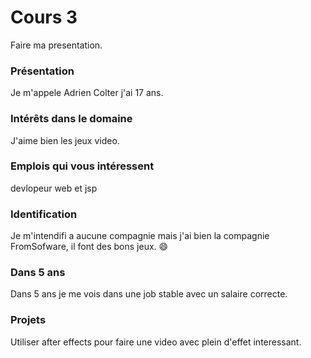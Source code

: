 # Cours 3
Faire ma presentation.

### Présentation
Je m'appele Adrien Colter j'ai 17 ans.

### Intérêts dans le domaine
J'aime bien les jeux video.

### Emplois qui vous intéressent
devlopeur web et jsp


### Identification
Je m'intendifi a aucune compagnie mais j'ai bien la compagnie FromSofware, il font des bons jeux. :smile:

### Dans 5 ans
Dans 5 ans je me vois dans une job stable avec un salaire correcte.

### Projets
Utiliser after effects pour faire une video avec plein d'effet interessant.

